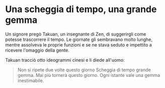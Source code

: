 # Una scheggia di tempo, una grande gemma

Un signore pregò Takuan, un insegnante di Zen, di suggerirgli come potesse trascorrere il tempo. Le giornate gli sembravano molto lunghe, mentre assolveva le proprie funzioni e se ne stava seduto e impettito a ricevere l'omaggio della gente.

Takuan tracciò otto ideogrammi cinesi e li diede all'uomo:

> Non si ripete due volte questo giorno
> Scheggia di tempo grande gemma.
> Mai più tornerà questo giorno.
> Ogni istante vale una gemma inestimabile.
